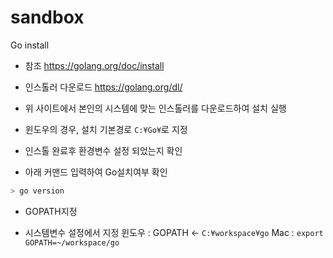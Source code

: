 # sandbox

Go install

* 참조
https://golang.org/doc/install

* 인스톨러 다운로드
https://golang.org/dl/

- 위 사이트에서 본인의 시스템에 맞는 인스톨러를 다운로드하여 설치 실행

- 윈도우의 경우, 설치 기본경로 `C:¥Go¥`로 지정

- 인스톨 완료후 환경변수 설정 되었는지 확인

- 아래 커맨드 입력하여 Go설치여부 확인
``` bash
> go version
```

* GOPATH지정 

- 시스템변수 설정에서 지정
윈도우 : GOPATH <- `C:¥workspace¥go`
Mac : `export GOPATH=~/workspace/go`
